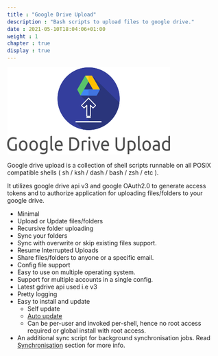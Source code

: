```yaml
---
title : "Google Drive Upload"
description : "Bash scripts to upload files to google drive."
date : 2021-05-10T18:04:06+01:00
weight : 1
chapter : true
display : true
---
```


![Google Drive Upload](/images/banner.png?featherlight=false "Google Drive Upload")

Google drive upload is a collection of shell scripts runnable on all POSIX compatible shells ( sh / ksh / dash / bash / zsh / etc ).

It utilizes google drive api v3 and google OAuth2.0 to generate access tokens and to authorize application for uploading files/folders to your google drive.

- Minimal
- Upload or Update files/folders
- Recursive folder uploading
- Sync your folders
- Sync with overwrite or skip existing files support.
- Resume Interrupted Uploads
- Share files/folders to anyone or a specific email.
- Config file support
- Easy to use on multiple operating system.
- Support for multiple accounts in a single config.
- Latest gdrive api used i.e v3
- Pretty logging
- Easy to install and update
  - Self update
  - [Auto update](/setup/update)
  - Can be per-user and invoked per-shell, hence no root access required or global install with root access.
- An additional sync script for background synchronisation jobs. Read [Synchronisation](/usage/sync) section for more info.
